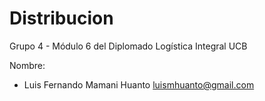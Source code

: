 # Distribucion
Grupo 4 - Módulo 6 del Diplomado Logística Integral UCB

Nombre: 
- Luis Fernando Mamani Huanto <luismhuanto@gmail.com>
